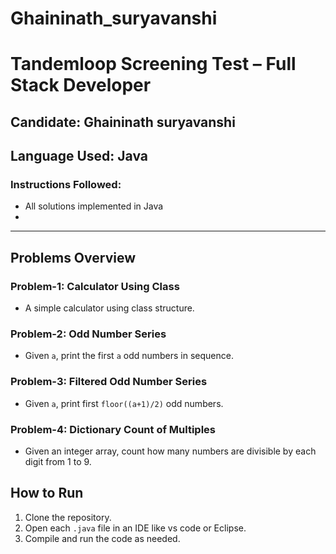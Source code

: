 # Ghaininath_suryavanshi

# Tandemloop Screening Test – Full Stack Developer

## Candidate: Ghaininath suryavanshi
## Language Used: Java

### Instructions Followed:
- All solutions implemented in Java
-
---

## Problems Overview

### Problem-1: Calculator Using Class
- A simple calculator using class structure.

### Problem-2: Odd Number Series
- Given `a`, print the first `a` odd numbers in sequence.

### Problem-3: Filtered Odd Number Series
- Given `a`, print first `floor((a+1)/2)` odd numbers.

### Problem-4: Dictionary Count of Multiples
- Given an integer array, count how many numbers are divisible by each digit from 1 to 9.


## How to Run

1. Clone the repository.
2. Open each `.java` file in an IDE like vs code or Eclipse.
3. Compile and run the code as needed.



